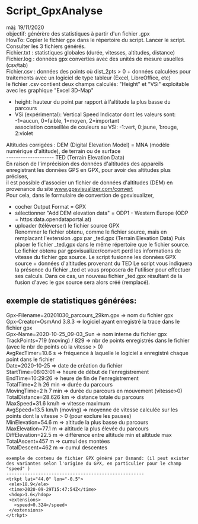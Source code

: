 # Script_GpxAnalyse
màj: 19/11/2020   
objectif: générère des statistiques à partir d'un fichier .gpx  
HowTo: Copier le fichier gpx dans le répertoire du script. Lancer le script. Consulter les 3 fichiers générés.  
Fichier.txt : statistiques globales (durée, vitesses, altitudes, distance)  
Fichier.log : données gpx converties avec des unités de mesure usuelles (csv/tab)  
Fichier.csv : données des points où dist_2pts > 0 + données calculées pour traitements avec un logiciel de type tableur (Excel, LibreOffice, etc)  
le fichier .csv contient deux champs calculés: "Height" et "VSi" exploitable avec les graphique "Excel 3D-Map"  
- height: hauteur du point par rapport à l'altitude la plus basse du parcours  
- VSi (expérimental):  Vertical Speed Indicator dont les valeurs sont: -1=aucun, 0=faible, 1=moyen, 2=important  
association conseillée de couleurs au VSi: -1:vert, 0:jaune, 1:rouge, 2:violet  
 
Altitudes corrigées : DEM (Digital Elevation Model) = MNA (modèle numérique d'altitude), de terrain ou de surface  
--------------------  TED (Terrain Elevation Data)   
En raison de l'imprécision des données d'altitudes des appareils enregistrant les données GPS en GPX, pour avoir des altitudes plus précises,  
il est possible d'associer un fichier de données d'altitudes (DEM) en provenance du site www.gpsvisualizer.com/convert  
Pour cela, dans le formulaire de convertion de gpsvisualizer,   
- cocher Output Format = GPX  
- sélectionner "Add DEM elevation data" = ODP1 - Western Europe     (ODP = https:data.opendataportal.at)  
- uploader (téléverser) le fichier source GPX  
Renommer le fichier obtenu, comme le fichier source, mais en remplacant l'extension .gpx par _ted.gpx (Terrain Elevation Data) 
Puis placer le fichier _ted.gpx dans le même répertoire que le fichier source.
Le fichier obtenu par gpsvisualizer/convert perd les informations de vitesse du fichier gpx source. 
Le script fusionne les données GPX source + données d'altitudes provenant du TED
Le script vous indiquera la présence du fichier _ted et vous proposera de l'utiliser pour effectuer ses calculs.
Dans ce cas, un nouveau fichier _ted.gpx résultant de la fusion d'avec le gpx source sera alors créé (remplacé).


exemple de statistiques générées:	 
---------------------------------  
Gpx-Filename=20201030_parcours_29km.gpx => nom du fichier gpx   
Gpx-Creator=OsmAnd 3.8.3 => logiciel ayant enregistré la trace dans le fichier gpx  
Gpx-Name=2020-10-25_09-03_Sun => nom interne du fichier gpx  
TrackPoints=719 (moving) / 829 => nbr de points enregistrés dans le fichier (avec le nbr de points où la vitesse > 0)  
AvgRecTimer=10.6 s => fréquence à laquelle le logiciel a enregistré chaque point dans le fichier  
Date=2020-10-25 => date de création du fichier  
StartTime=08:03:01 => heure de début de l'enregistrement  
EndTime=10:29:26 => heure de fin de l'enregistrement  
TotalTime=2 h 26 min => durée du parcours  
MovingTime=2 h 7 min => durée du parcours en mouvement (vitesse>0)  
TotalDistance=28.626 km => distance totale du parcours  
MaxSpeed=31.6 km/h => vitesse maximum  
AvgSpeed=13.5 km/h (moving) => moyenne de vitesse calculée sur les points dont la vitesse > 0 (pour exclure les pauses)  
MinElevation=54.6 m => altitude la plus basse du parcours  
MaxElevation=77.1 m => altitude la plus élevée du parcours  
DiffElevation=22.5 m => différence entre altitude min et altitude max  
TotalAscent=457 m => cumul des montées  
TotalDescent=462 m => cumul descentes  
```  
exemple de contenu de fichier GPX généré par Osmand: (il peut exister des variantes selon l'origine du GPX, en particulier pour le champ "speed" )  
----------------------------------------------------  
<trkpt lat="44.0" lon="-0.5">  
 <ele>18.9</ele>  
 <time>2020-09-29T15:47:54Z</time>  
 <hdop>1.6</hdop>  
 <extensions>  
   <speed>0.324</speed>  
 </extensions>  
</trkpt>  
```
